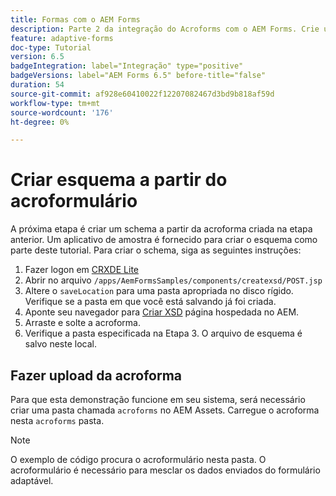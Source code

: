 ```yaml
---
title: Formas com o AEM Forms
description: Parte 2 da integração do Acroforms com o AEM Forms. Crie um esquema a partir de um Acrobat.
feature: adaptive-forms
doc-type: Tutorial
version: 6.5
badgeIntegration: label="Integração" type="positive"
badgeVersions: label="AEM Forms 6.5" before-title="false"
duration: 54
source-git-commit: af928e60410022f12207082467d3bd9b818af59d
workflow-type: tm+mt
source-wordcount: '176'
ht-degree: 0%

---
```



# Criar esquema a partir do acroformulário

A próxima etapa é criar um schema a partir da acroforma criada na etapa anterior. Um aplicativo de amostra é fornecido para criar o esquema como parte deste tutorial. Para criar o schema, siga as seguintes instruções:

1. Fazer logon em [CRXDE Lite](http://localhost:4502/crx/de)
2. Abrir no arquivo `/apps/AemFormsSamples/components/createxsd/POST.jsp`
3. Altere o `saveLocation` para uma pasta apropriada no disco rígido. Verifique se a pasta em que você está salvando já foi criada.
4. Aponte seu navegador para [Criar XSD](http://localhost:4502/content/DocumentServices/CreateXsd.html) página hospedada no AEM.
5. Arraste e solte a acroforma.
6. Verifique a pasta especificada na Etapa 3. O arquivo de esquema é salvo neste local.

## Fazer upload da acroforma

Para que esta demonstração funcione em seu sistema, será necessário criar uma pasta chamada `acroforms` no AEM Assets. Carregue o acroforma nesta `acroforms` pasta.

>[!NOTE]
>
>O exemplo de código procura o acroformulário nesta pasta. O acroformulário é necessário para mesclar os dados enviados do formulário adaptável.
